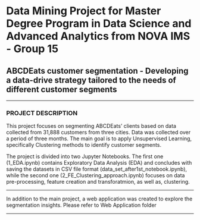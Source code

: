 # Data Mining Project for Master Degree Program in Data Science and Advanced Analytics from NOVA IMS - Group 15

## ABCDEats customer segmentation - Developing a data-drive strategy tailored to the needs of different customer segments


------------------------------------------------------------------------------------------------------------------------------------------------------------------------------------------------------------------------------

### PROJECT DESCRIPTION

This project focuses on segmenting ABCDEats’ clients based on data collected from 31,888 customers from three cities. Data was collected over a period of three months. The main goal is to apply Unsupervised Learning, specifically Clustering methods to identify customer segments.

The project is divided into two Jupyter Notebooks. The first one (1_EDA.ipynb) contains Exploratory Data Analysis (EDA) and concludes with saving the datasets in CSV file format (data_set_after1st_notebook.ipynb), while the second one (2_FE_Clustering_approach.ipynb) focuses on data pre-processing, feature creation and transforatmion, as well as, clustering.

------------------------------------------------------------------------------------------------------------------------------------------------------------------------------------------------------------------------------

In addition to the main project, a web application was created to explore the segmentation insights. Please refer to Web Application folder 

------------------------------------------------------------------------------------------------------------------------------------------------------------------------------------------------------------------------------
